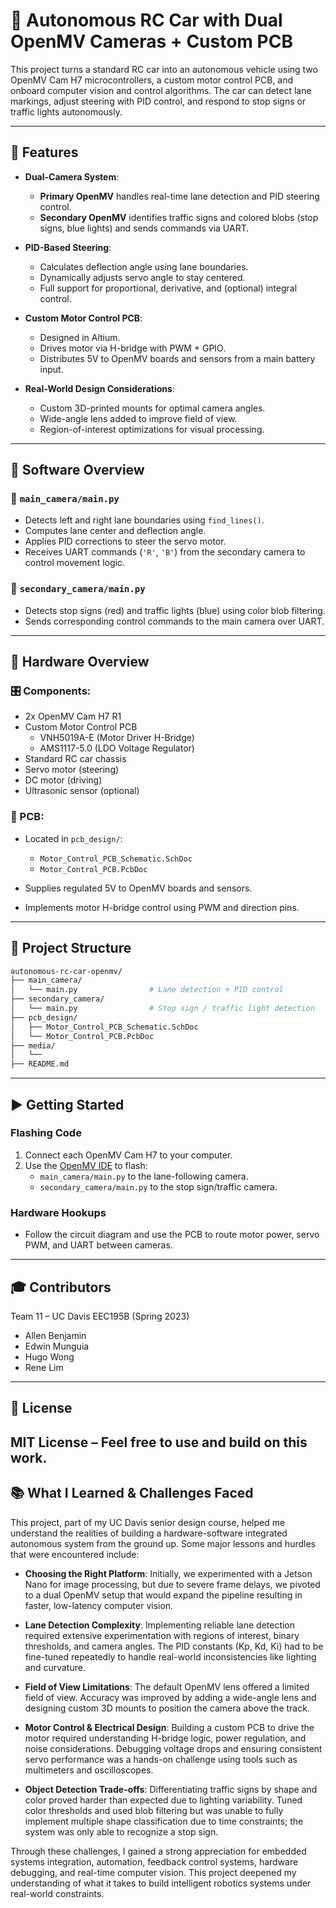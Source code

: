 # 🛞 Autonomous RC Car with Dual OpenMV Cameras + Custom PCB

This project turns a standard RC car into an autonomous vehicle using two OpenMV Cam H7 microcontrollers, a custom motor control PCB, and onboard computer vision and control algorithms. The car can detect lane markings, adjust steering with PID control, and respond to stop signs or traffic lights autonomously.

---

## 📸 Features

- **Dual-Camera System**:
  - **Primary OpenMV** handles real-time lane detection and PID steering control.
  - **Secondary OpenMV** identifies traffic signs and colored blobs (stop signs, blue lights) and sends commands via UART.

- **PID-Based Steering**:
  - Calculates deflection angle using lane boundaries.
  - Dynamically adjusts servo angle to stay centered.
  - Full support for proportional, derivative, and (optional) integral control.

- **Custom Motor Control PCB**:
  - Designed in Altium.
  - Drives motor via H-bridge with PWM + GPIO.
  - Distributes 5V to OpenMV boards and sensors from a main battery input.

- **Real-World Design Considerations**:
  - Custom 3D-printed mounts for optimal camera angles.
  - Wide-angle lens added to improve field of view.
  - Region-of-interest optimizations for visual processing.

---

## 🧠 Software Overview

### 🧭 `main_camera/main.py`
- Detects left and right lane boundaries using `find_lines()`.
- Computes lane center and deflection angle.
- Applies PID corrections to steer the servo motor.
- Receives UART commands (`'R'`, `'B'`) from the secondary camera to control movement logic.

### 🛑 `secondary_camera/main.py`
- Detects stop signs (red) and traffic lights (blue) using color blob filtering.
- Sends corresponding control commands to the main camera over UART.

---

## 🧰 Hardware Overview

### 🎛️ Components:
- 2x OpenMV Cam H7 R1
- Custom Motor Control PCB
  - VNH5019A-E (Motor Driver H-Bridge)
  - AMS1117-5.0 (LDO Voltage Regulator)
- Standard RC car chassis
- Servo motor (steering)
- DC motor (driving)
- Ultrasonic sensor (optional)

### 🧾 PCB:
- Located in `pcb_design/`:
  - `Motor_Control_PCB_Schematic.SchDoc`
  - `Motor_Control_PCB.PcbDoc`

- Supplies regulated 5V to OpenMV boards and sensors.
- Implements motor H-bridge control using PWM and direction pins.

---

## 📂 Project Structure

```bash
autonomous-rc-car-openmv/
├── main_camera/
│   └── main.py                # Lane detection + PID control
├── secondary_camera/
│   └── main.py                # Stop sign / traffic light detection
├── pcb_design/
│   ├── Motor_Control_PCB_Schematic.SchDoc
│   └── Motor_Control_PCB.PcbDoc
├── media/
│   └──
├── README.md
```

---

## ▶️ Getting Started

### Flashing Code
1. Connect each OpenMV Cam H7 to your computer.
2. Use the [OpenMV IDE](https://openmv.io/pages/download) to flash:
   - `main_camera/main.py` to the lane-following camera.
   - `secondary_camera/main.py` to the stop sign/traffic camera.

### Hardware Hookups
- Follow the circuit diagram and use the PCB to route motor power, servo PWM, and UART between cameras.

---

## 🎓 Contributors

Team 11 – UC Davis EEC195B (Spring 2023)  
- Allen Benjamin  
- Edwin Munguia  
- Hugo Wong  
- Rene Lim

---

## 📄 License

MIT License – Feel free to use and build on this work.
---

## 📚 What I Learned & Challenges Faced

This project, part of my UC Davis senior design course, helped me understand the realities of building a hardware-software integrated autonomous system from the ground up. Some major lessons and hurdles that were encountered include:

- **Choosing the Right Platform**: Initially, we experimented with a Jetson Nano for image processing, but due to severe frame delays, we pivoted to a dual OpenMV setup that would expand the pipeline resulting in faster, low-latency computer vision.

- **Lane Detection Complexity**: Implementing reliable lane detection required extensive experimentation with regions of interest, binary thresholds, and camera angles. The PID constants (Kp, Kd, Ki) had to be fine-tuned repeatedly to handle real-world inconsistencies like lighting and curvature.

- **Field of View Limitations**: The default OpenMV lens offered a limited field of view. Accuracy was improved by adding a wide-angle lens and designing custom 3D mounts to position the camera above the track.

- **Motor Control & Electrical Design**: Building a custom PCB to drive the motor required understanding H-bridge logic, power regulation, and noise considerations. Debugging voltage drops and ensuring consistent servo performance was a hands-on challenge using tools such as multimeters and oscilloscopes.

- **Object Detection Trade-offs**: Differentiating traffic signs by shape and color proved harder than expected due to lighting variability. Tuned color thresholds and used blob filtering but was unable to fully implement multiple shape classification due to time constraints; the system was only able to recognize a stop sign.

Through these challenges, I gained a strong appreciation for embedded systems integration, automation, feedback control systems, hardware debugging, and real-time computer vision. This project deepened my understanding of what it takes to build intelligent robotics systems under real-world constraints.
